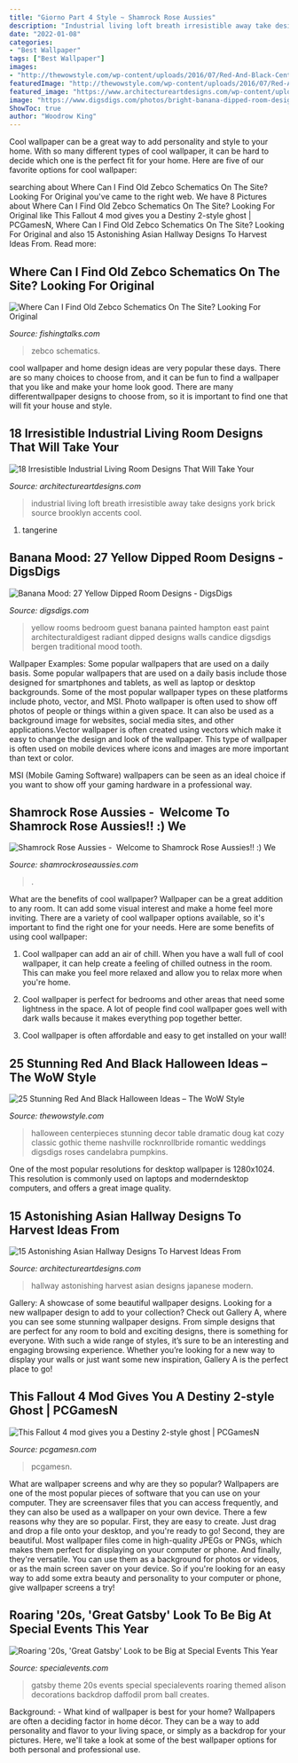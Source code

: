 ```yaml
---
title: "Giorno Part 4 Style ~ Shamrock Rose Aussies"
description: "Industrial living loft breath irresistible away take designs york brick source brooklyn accents cool"
date: "2022-01-08"
categories:
- "Best Wallpaper"
tags: ["Best Wallpaper"]
images:
- "http://thewowstyle.com/wp-content/uploads/2016/07/Red-And-Black-Centrepiece-Halloween-Ideas.jpg"
featuredImage: "http://thewowstyle.com/wp-content/uploads/2016/07/Red-And-Black-Centrepiece-Halloween-Ideas.jpg"
featured_image: "https://www.architectureartdesigns.com/wp-content/uploads/2017/08/18-Irresistible-Industrial-Living-Room-Designs-That-Will-Take-Your-Breath-Away-2.jpg"
image: "https://www.digsdigs.com/photos/bright-banana-dipped-room-designs-27.jpg"
ShowToc: true
author: "Woodrow King"
---
```



Cool wallpaper can be a great way to add personality and style to your home. With so many different types of cool wallpaper, it can be hard to decide which one is the perfect fit for your home. Here are five of our favorite options for cool wallpaper: 

	

		
searching about Where Can I Find Old Zebco Schematics On The Site? Looking For Original you've came to the right web. We have 8 Pictures about Where Can I Find Old Zebco Schematics On The Site? Looking For Original like This Fallout 4 mod gives you a Destiny 2-style ghost | PCGamesN, Where Can I Find Old Zebco Schematics On The Site? Looking For Original and also 15 Astonishing Asian Hallway Designs To Harvest Ideas From. Read more:
		
    
## Where Can I Find Old Zebco Schematics On The Site? Looking For Original

<img loading=lazy src="https://d29jd5m3t61t9.cloudfront.net/fishingtalks.com/images/fbfiles/images/625w/first_model_44_reel_002_v_1517609302.JPG" onerror="this.onerror=null;this.src='https://tse4.mm.bing.net/th?id=OIP.oSqLugvkrxdVjdwqQla1SQHaFi&amp;pid=15.1';" alt="Where Can I Find Old Zebco Schematics On The Site? Looking For Original">

_Source: fishingtalks.com_

>zebco schematics. 

	

cool wallpaper and home design ideas are very popular these days. There are so many choices to choose from, and it can be fun to find a wallpaper that you like and make your home look good. There are many differentwallpaper designs to choose from, so it is important to find one that will fit your house and style.

    
## 18 Irresistible Industrial Living Room Designs That Will Take Your

<img loading=lazy src="https://www.architectureartdesigns.com/wp-content/uploads/2017/08/18-Irresistible-Industrial-Living-Room-Designs-That-Will-Take-Your-Breath-Away-2.jpg" onerror="this.onerror=null;this.src='https://tse1.mm.bing.net/th?id=OIP.cy6YIdnGo0uBOuP40iW85gHaE8&amp;pid=15.1';" alt="18 Irresistible Industrial Living Room Designs That Will Take Your">

_Source: architectureartdesigns.com_

>industrial living loft breath irresistible away take designs york brick source brooklyn accents cool. 

	

1. tangerine 

    
## Banana Mood: 27 Yellow Dipped Room Designs - DigsDigs

<img loading=lazy src="https://www.digsdigs.com/photos/bright-banana-dipped-room-designs-27.jpg" onerror="this.onerror=null;this.src='https://tse3.mm.bing.net/th?id=OIP.R4S2mrFzhaOG0ijaCrRt3AHaGW&amp;pid=15.1';" alt="Banana Mood: 27 Yellow Dipped Room Designs - DigsDigs">

_Source: digsdigs.com_

>yellow rooms bedroom guest banana painted hampton east paint architecturaldigest radiant dipped designs walls candice digsdigs bergen traditional mood tooth. 

	

Wallpaper Examples: Some popular wallpapers that are used on a daily basis.
Some popular wallpapers that are used on a daily basis include those designed for smartphones and tablets, as well as laptop or desktop backgrounds. Some of the most popular wallpaper types on these platforms include photo, vector, and MSI. 
Photo wallpaper is often used to show off photos of people or things within a given space. It can also be used as a background image for websites, social media sites, and other applications.Vector wallpaper is often created using vectors which make it easy to change the design and look of the wallpaper. This type of wallpaper is often used on mobile devices where icons and images are more important than text or color. 

MSI (Mobile Gaming Software) wallpapers can be seen as an ideal choice if you want to show off your gaming hardware in a professional way.

    
## Shamrock Rose Aussies - ﻿﻿﻿ Welcome To Shamrock Rose Aussies!! :) We

<img loading=lazy src="http://shamrockroseaussies.com/yahoo_site_admin/assets/images/DSC_0061.262180039_std.JPG" onerror="this.onerror=null;this.src='https://tse3.mm.bing.net/th?id=OIP.F8ke_kyOo-K187VSgFiNLQHaFR&amp;pid=15.1';" alt="Shamrock Rose Aussies - ﻿﻿﻿ Welcome to Shamrock Rose Aussies!! :) We">

_Source: shamrockroseaussies.com_

>. 

	

What are the benefits of cool wallpaper?
Wallpaper can be a great addition to any room. It can add some visual interest and make a home feel more inviting. There are a variety of cool wallpaper options available, so it's important to find the right one for your needs. Here are some benefits of using cool wallpaper: 
1. Cool wallpaper can add an air of chill. When you have a wall full of cool wallpaper, it can help create a feeling of chilled outness in the room. This can make you feel more relaxed and allow you to relax more when you're home. 

2. Cool wallpaper is perfect for bedrooms and other areas that need some lightness in the space. A lot of people find cool wallpaper goes well with dark walls because it makes everything pop together better. 

3. Cool wallpaper is often affordable and easy to get installed on your wall!

    
## 25 Stunning Red And Black Halloween Ideas – The WoW Style

<img loading=lazy src="http://thewowstyle.com/wp-content/uploads/2016/07/Red-And-Black-Centrepiece-Halloween-Ideas.jpg" onerror="this.onerror=null;this.src='https://tse4.mm.bing.net/th?id=OIP.rCOtQGLYuWbuKG0j4aCl1gHaLF&amp;pid=15.1';" alt="25 Stunning Red And Black Halloween Ideas – The WoW Style">

_Source: thewowstyle.com_

>halloween centerpieces stunning decor table dramatic doug kat cozy classic gothic theme nashville rocknrollbride romantic weddings digsdigs roses candelabra pumpkins. 

	

One of the most popular resolutions for desktop wallpaper is 1280x1024. This resolution is commonly used on laptops and moderndesktop computers, and offers a great image quality.

    
## 15 Astonishing Asian Hallway Designs To Harvest Ideas From

<img loading=lazy src="https://www.architectureartdesigns.com/wp-content/uploads/2017/11/15-Astonishing-Asian-Hallway-Designs-To-Harvest-Ideas-From-10.jpg" onerror="this.onerror=null;this.src='https://tse4.mm.bing.net/th?id=OIP.IS2sEQ6_DGtKVSiFYxR_qQHaLH&amp;pid=15.1';" alt="15 Astonishing Asian Hallway Designs To Harvest Ideas From">

_Source: architectureartdesigns.com_

>hallway astonishing harvest asian designs japanese modern. 

	

Gallery: A showcase of some beautiful wallpaper designs.
Looking for a new wallpaper design to add to your collection? Check out Gallery A, where you can see some stunning wallpaper designs. From simple designs that are perfect for any room to bold and exciting designs, there is something for everyone. With such a wide range of styles, it’s sure to be an interesting and engaging browsing experience. Whether you’re looking for a new way to display your walls or just want some new inspiration, Gallery A is the perfect place to go!





	
	
    
## This Fallout 4 Mod Gives You A Destiny 2-style Ghost | PCGamesN

<img loading=lazy src="https://www.pcgamesn.com/wp-content/uploads/2021/03/destiny-2-fallout-4-mod.jpg" onerror="this.onerror=null;this.src='https://tse2.mm.bing.net/th?id=OIP.BEOIwdHt-zxf32hVbFr0IQHaEK&amp;pid=15.1';" alt="This Fallout 4 mod gives you a Destiny 2-style ghost | PCGamesN">

_Source: pcgamesn.com_

>pcgamesn. 

	

What are wallpaper screens and why are they so popular?
Wallpapers are one of the most popular pieces of software that you can use on your computer. They are screensaver files that you can access frequently, and they can also be used as a wallpaper on your own device. There a few reasons why they are so popular. First, they are easy to create. Just drag and drop a file onto your desktop, and you're ready to go! Second, they are beautiful. Most wallpaper files come in high-quality JPEGs or PNGs, which makes them perfect for displaying on your computer or phone. And finally, they're versatile. You can use them as a background for photos or videos, or as the main screen saver on your device. So if you're looking for an easy way to add some extra beauty and personality to your computer or phone, give wallpaper screens a try!

    
## Roaring &#039;20s, &#039;Great Gatsby&#039; Look To Be Big At Special Events This Year

<img loading=lazy src="https://www.specialevents.com/sites/specialevents.com/files/styles/article_featured_standard/public/uploads/2013/05/gatsbyhero.jpg?itok=mL5sqvAO" onerror="this.onerror=null;this.src='https://tse2.mm.bing.net/th?id=OIP.xogA_Frs9j7jg75D4SwmBAHaD2&amp;pid=15.1';" alt="Roaring &#039;20s, &#039;Great Gatsby&#039; Look to be Big at Special Events This Year">

_Source: specialevents.com_

>gatsby theme 20s events special specialevents roaring themed alison decorations backdrop daffodil prom ball creates. 

	

Background: - What kind of wallpaper is best for your home?
Wallpapers are often a deciding factor in home décor. They can be a way to add personality and flavor to your living space, or simply as a backdrop for your pictures. Here, we'll take a look at some of the best wallpaper options for both personal and professional use.

